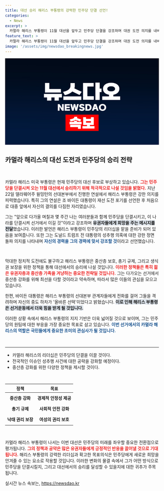 ```yaml
---
title: 대선 승리 해리스 부통령의 강력한 민주당 단결 선언!
categories:
  - News
excerpt: >
  카멀라 해리스 부통령이 11월 대선을 앞두고 민주당 단결을 강조하며 대권 도전 의지를 내비쳤습니다. 조 바이든 대통령의 지원 아래 해리스는 중산층 강화와 총기 규제 등의 목표를 설정하며 선거 승리를 다짐했습니다.
feature_text: >
  카멀라 해리스 부통령이 11월 대선을 앞두고 민주당 단결을 강조하며 대권 도전 의지를 내비쳤습니다. 조 바이든 대통령의 지원 아래 해리스는 중산층 강화와 총기 규제 등의 목표를 설정하며 선거 승리를 다짐했습니다.
image: '/assets/img/newsdao_breakingnews.jpg'
---
```


<p><img src="/assets/img/newsdao_breakingnews.jpg" alt="firstkoreanews 속보" /></p>

<h2 data-ke-size="size26">카멀라 해리스의 대선 도전과 민주당의 승리 전략</h2>

<p data-ke-size="size16">&nbsp;</p>

<p>카멀라 해리스 미국 부통령은 현재 민주당의 대선 후보로 부상하고 있습니다. <b><span style="color: #ee2323;">그는 민주당을 단결시켜 오는 11월 대선에서 승리하기 위해 적극적으로 나설 것임을 밝혔다.</span></b> 지난 22일 델라웨어주 윌밍턴의 선대본부에서 진행한 연설에서 해리스 부통령은 강한 의지를 피력했습니다. 특히 그의 연설은 조 바이든 대통령이 재선 도전 포기를 선언한 후 처음으로 대중 앞에서 자신의 결의를 다짐한 자리였습니다.</p>

<p>그는 "앞으로 다가올 며칠과 몇 주간 나는 여러분들과 함께 민주당을 단결시키고, 이 나라를 단결시켜 선거에서 이길 것"이라고 강조하며 <b><span style="background-color: #21538527;">유권자들에게 희망을 주는 메시지를 전달</span></b>했습니다. 이러한 발언은 해리스 부통령이 민주당의 리더십을 맡을 준비가 되어 있음을 보여줍니다. 또한 그는 도널드 트럼프 전 대통령의 성추행 의혹에 대한 강한 정면 돌파 의지를 나타내며 <b><span style="color: #1a5490;">자신의 경력을 그의 경력에 맞서 강조할 것</span></b>이라고 선언했습니다. </p>

<p data-ke-size="size16">&nbsp;</p>

<p>막대한 정치적 도전에도 불구하고 해리스 부통령은 중산층 보호, 총기 규제, 그리고 생식권 보장을 위한 정책을 통해 대선에서의 승리에 나설 것입니다. <b><span style="color: #ee2323;">이러한 정책들은 특히 젊은 유권자층과 중산층 가족을 겨냥하는 중요한 전략일 것입니다.</span></b> 그는 다가오는 선거에서 중산층 강화를 위해 최선을 다할 것이라고 약속하며, 따라서 많은 이들의 관심을 모으고 있습니다.</p>

<p>한편, 바이든 대통령은 해리스 부통령의 선대본부 관계자들에게 전화를 걸어 그들을 격려하며 자신의 중도 하차가 '올바른 선택'이었다고 밝혔습니다. <b><span style="background-color: #21538527;">이로 인해 해리스 부통령은 선거운동에서 더욱 힘을 받게 될 것입니다.</span></b> </p>

<p>이러한 상황 속에서 해리스 부통령의 지지 기반은 더욱 넓어질 것으로 보이며, 그는 민주당의 원팀에 대한 부응을 가장 중요한 목표로 삼고 있습니다. <b><span style="color: #1a5490;">이번 선거에서의 카멀라 해리스의 역할은 국민들에게 중요한 초미의 관심사가 될 것입니다.</span></b> </p>

<p data-ke-size="size16">&nbsp;</p>

<hr />

<ul>
  <li>카멀라 해리스의 리더십은 민주당의 단결을 이끌 것이다.</li>
  <li>전국적인 이슈인 성추행 사건에 대한 공략을 강화할 예정이다.</li>
  <li>중산층 강화를 위한 다양한 정책을 제시할 것이다.</li>
</ul>

<p data-ke-size="size16">&nbsp;</p>

<table style="width: 100%; border-collapse: collapse;">
  <thead>
    <tr>
      <th style="text-align: center;"><b>정책</b></th>
      <th style="text-align: center;"><b>목표</b></th>
    </tr>
  </thead>
  <tbody>
    <tr>
      <td style="text-align: center; height: 30px;"><b>중산층 강화</b></td>
      <td style="text-align: center; height: 30px;"><b>경제적 안정성 제공</b></td>
    </tr>
    <tr>
      <td style="text-align: center; height: 30px;"><b>총기 규제</b></td>
      <td style="text-align: center; height: 30px;"><b>사회적 안전 강화</b></td>
    </tr>
    <tr>
      <td style="text-align: center; height: 30px;"><b>낙태 권리 보장</b></td>
      <td style="text-align: center; height: 30px;"><b>여성의 권리 보호</b></td>
    </tr>
  </tbody>
</table>

<p data-ke-size="size16">&nbsp;</p>

<p>카멀라 해리스 부통령이 나서는 이번 대선은 민주당의 미래를 좌우할 중요한 전환점으로 평가됩니다. <b><span style="color: #ee2323;">그의 정책과 공약은 많은 유권자들에게 긍정적인 반응을 끌어낼 것으로 기대됩니다.</span></b> 해리스 부통령의 강력한 리더십과 확고한 목표의식은 민주당에게 새로운 희망을 안겨줄 수 있는 요소로 작용할 것입니다. 이러한 변화의 물결 속에서 그가 어떤 방식으로 민주당을 단결시킬지, 그리고 대선에서의 승리를 달성할 수 있을지에 대한 귀추가 주목됩니다.</p>
실시간 뉴스 속보는, <a href="https://newsdao.kr" rel="dofollow">https://newsdao.kr</a>


